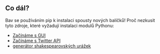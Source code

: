 ## Co dál?

Bav se používáním pip k instalaci spousty nových balíčků! Proč nezkusit tyto zdroje, které vyžadují instalaci modulů Pythonu:

- [Začínáme s GUI](https://projects.raspberrypi.org/en/projects/getting-started-with-guis)
- [Začínáme s Twitter API](https://projects.raspberrypi.org/en/projects/getting-started-with-the-twitter-api)
- [generátor shakespearovských urážek](https://projects.raspberrypi.org/en/projects/shakespearean-insult-generator/)

